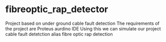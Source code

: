 # fibreoptic_rap_detector
Project based on under ground cable fault detection
The requirements of the project are
Proteus
aurdino IDE
Using this we can simulate our project cable fault detetction alias fibre optic rap detection
